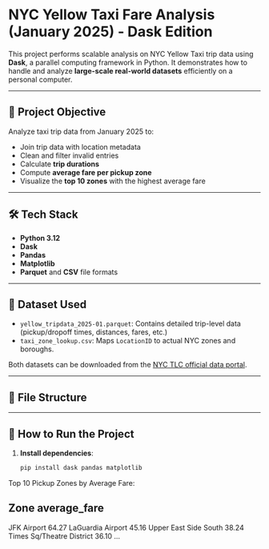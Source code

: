 # NYC Yellow Taxi Fare Analysis (January 2025) - Dask Edition

This project performs scalable analysis on NYC Yellow Taxi trip data using **Dask**, a parallel computing framework in Python. It demonstrates how to handle and analyze **large-scale real-world datasets** efficiently on a personal computer.

---

## 🚀 Project Objective

Analyze taxi trip data from January 2025 to:

- Join trip data with location metadata
- Clean and filter invalid entries
- Calculate **trip durations**
- Compute **average fare per pickup zone**
- Visualize the **top 10 zones** with the highest average fare

---

## 🛠️ Tech Stack

- **Python 3.12**
- **Dask**
- **Pandas**
- **Matplotlib**
- **Parquet** and **CSV** file formats

---

## 📁 Dataset Used

- `yellow_tripdata_2025-01.parquet`: Contains detailed trip-level data (pickup/dropoff times, distances, fares, etc.)
- `taxi_zone_lookup.csv`: Maps `LocationID` to actual NYC zones and boroughs.

Both datasets can be downloaded from the [NYC TLC official data portal](https://www.nyc.gov/site/tlc/about/tlc-trip-record-data.page).

---

## 📂 File Structure

---

## 🔧 How to Run the Project

1. **Install dependencies**:
   ```bash
   pip install dask pandas matplotlib
Top 10 Pickup Zones by Average Fare:

Zone                          average_fare
------------------------------------------
JFK Airport                     64.27
LaGuardia Airport               45.16
Upper East Side South           38.24
Times Sq/Theatre District       36.10
...

